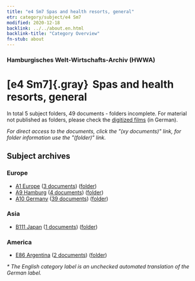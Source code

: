 ```yaml
---
title: "e4 Sm7 Spas and health resorts, general"
etr: category/subject/e4 Sm7
modified: 2020-12-18
backlink: ../../about.en.html
backlink-title: "Category Overview"
fn-stub: about
---
```


### Hamburgisches Welt-Wirtschafts-Archiv (HWWA)
# [e4 Sm7]{.gray}&#8201; Spas and health resorts, general&#160; 





In total 5 subject folders, 49 documents - folders incomplete.
For material not published as folders, please check the [digitized films](/film/h1_sh) (in German).

_For direct access to the documents, click the "(xy documents)" link, for folder information use the "(folder)" link._

## Subject archives



### Europe

- [A1 Europe](../../../geo/about.en.html#A1) (<a href="https://dfg-viewer.de/show/?tx_dlf[id]=https://pm20.zbw.eu/mets/sh/1408xx/140892/1442xx/144275/public.mets.en.xml" target="_blank">3 documents</a>) ([folder](http://purl.org/pressemappe20/folder/sh/140892,144275))
- [A9 Hamburg](../../../geo/about.en.html#A9) (<a href="https://dfg-viewer.de/show/?tx_dlf[id]=https://pm20.zbw.eu/mets/sh/1409xx/140905/1442xx/144275/public.mets.en.xml" target="_blank">4 documents</a>) ([folder](http://purl.org/pressemappe20/folder/sh/140905,144275))
- [A10 Germany](../../../geo/about.en.html#A10) (<a href="https://dfg-viewer.de/show/?tx_dlf[id]=https://pm20.zbw.eu/mets/sh/1261xx/126128/1442xx/144275/public.mets.en.xml" target="_blank">39 documents</a>) ([folder](http://purl.org/pressemappe20/folder/sh/126128,144275))

### Asia

- [B111 Japan](../../../geo/about.en.html#B111) (<a href="https://dfg-viewer.de/show/?tx_dlf[id]=https://pm20.zbw.eu/mets/sh/1412xx/141272/1442xx/144275/public.mets.en.xml" target="_blank">1 documents</a>) ([folder](http://purl.org/pressemappe20/folder/sh/141272,144275))

### America

- [E86 Argentina](../../../geo/about.en.html#E86) (<a href="https://dfg-viewer.de/show/?tx_dlf[id]=https://pm20.zbw.eu/mets/sh/1416xx/141692/1442xx/144275/public.mets.en.xml" target="_blank">2 documents</a>) ([folder](http://purl.org/pressemappe20/folder/sh/141692,144275))


_* The English category label is an unchecked automated translation of the German label._

